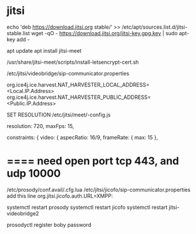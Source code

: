 # jitsi

echo 'deb https://download.jitsi.org stable/' >> /etc/apt/sources.list.d/jitsi-stable.list
wget -qO - https://download.jitsi.org/jitsi-key.gpg.key | sudo apt-key add -

apt update
apt install jitsi-meet

/usr/share/jitsi-meet/scripts/install-letsencrypt-cert.sh


/etc/jitsi/videobridge/sip-communicator.properties

org.ice4j.ice.harvest.NAT_HARVESTER_LOCAL_ADDRESS=<Local.IP.Address>
org.ice4j.ice.harvest.NAT_HARVESTER_PUBLIC_ADDRESS=<Public.IP.Address>


SET RESOLUTION
/etc/jitsi/meet/<domain fqdn>-config.js


resolution: 720,
maxFps: 15,

constraints: {
	video: {
		aspecRatio: 16/9,
		frameRate: {
			max: 15
		},

====
need open port tcp 443, and udp 10000
====

/etc/prosody/conf.avail/<domain fqdn>.cfg.lua
/etc/jitsi/jicofo/sip-communicator.properties
add this line
org.jitsi.jicofo.auth.URL=XMPP:<domain fqdn>

systemctl restart prosody
systemctl restart jicofo 
systemctl restart jitsi-videobridge2

prosodyctl register boby <domain fqdn> password

